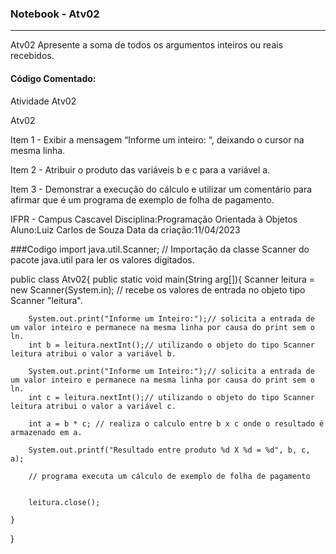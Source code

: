 ### Notebook - Atv02
**********************
Atv02
Apresente a soma de todos os argumentos inteiros ou reais recebidos.
					
#### Código Comentado:

 Atividade Atv02
 
Atv02

Item 1 - Exibir a mensagem “Informe um inteiro: “, deixando o cursor na mesma linha.

Item 2 - Atribuir o produto das variáveis b e c para a variável a.

Item 3 - Demonstrar a execução do cálculo e utilizar um comentário para afirmar que é um programa de exemplo de folha de pagamento.

 IFPR - Campus Cascavel
 Disciplina:Programação Orientada à Objetos
 Aluno:Luiz Carlos de Souza
 Data da criação:11/04/2023 
 
###Codigo 
import java.util.Scanner; // Importação da classe Scanner do pacote java.util para ler os valores digitados.

public class Atv02{
    public static void main(String arg[]){
        Scanner leitura = new Scanner(System.in); // recebe os valores de entrada no objeto tipo Scanner "leitura".
        
        System.out.print("Informe um Inteiro:");// solicita a entrada de um valor inteiro e permanece na mesma linha por causa do print sem o ln.
        int b = leitura.nextInt();// utilizando o objeto do tipo Scanner leitura atribui o valor a variável b.

        System.out.print("Informe um Inteiro:");// solicita a entrada de um valor inteiro e permanece na mesma linha por causa do print sem o ln.
        int c = leitura.nextInt();// utilizando o objeto do tipo Scanner leitura atribui o valor a variável c.
        
        int a = b * c; // realiza o calculo entre b x c onde o resultado é armazenado em a.
        
        System.out.printf("Resultado entre produto %d X %d = %d", b, c, a);
        
        // programa executa um cálculo de exemplo de folha de pagamento
        
        
        leitura.close();

    }

}
